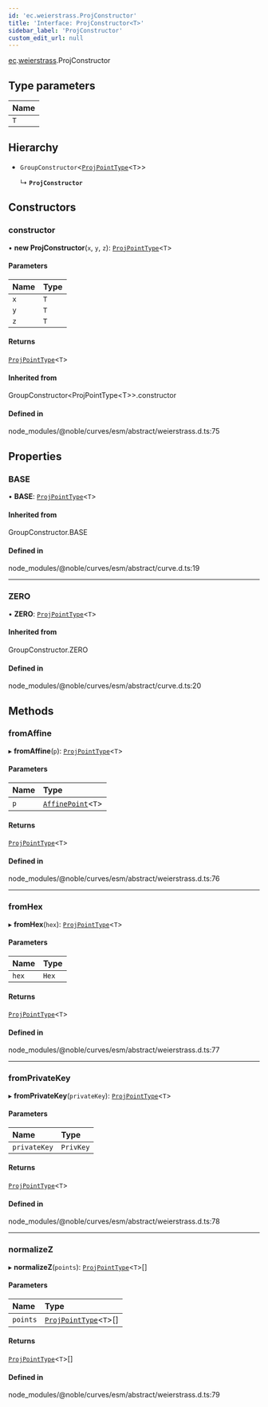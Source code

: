 ```yaml
---
id: 'ec.weierstrass.ProjConstructor'
title: 'Interface: ProjConstructor<T>'
sidebar_label: 'ProjConstructor'
custom_edit_url: null
---
```


[ec](../namespaces/ec.md).[weierstrass](../namespaces/ec.weierstrass.md).ProjConstructor

## Type parameters

| Name |
| :--- |
| `T`  |

## Hierarchy

- `GroupConstructor`\<[`ProjPointType`](ec.weierstrass.ProjPointType.md)\<`T`\>\>

  ↳ **`ProjConstructor`**

## Constructors

### constructor

• **new ProjConstructor**(`x`, `y`, `z`): [`ProjPointType`](ec.weierstrass.ProjPointType.md)\<`T`\>

#### Parameters

| Name | Type |
| :--- | :--- |
| `x`  | `T`  |
| `y`  | `T`  |
| `z`  | `T`  |

#### Returns

[`ProjPointType`](ec.weierstrass.ProjPointType.md)\<`T`\>

#### Inherited from

GroupConstructor\<ProjPointType\<T\>\>.constructor

#### Defined in

node_modules/@noble/curves/esm/abstract/weierstrass.d.ts:75

## Properties

### BASE

• **BASE**: [`ProjPointType`](ec.weierstrass.ProjPointType.md)\<`T`\>

#### Inherited from

GroupConstructor.BASE

#### Defined in

node_modules/@noble/curves/esm/abstract/curve.d.ts:19

---

### ZERO

• **ZERO**: [`ProjPointType`](ec.weierstrass.ProjPointType.md)\<`T`\>

#### Inherited from

GroupConstructor.ZERO

#### Defined in

node_modules/@noble/curves/esm/abstract/curve.d.ts:20

## Methods

### fromAffine

▸ **fromAffine**(`p`): [`ProjPointType`](ec.weierstrass.ProjPointType.md)\<`T`\>

#### Parameters

| Name | Type                                                                |
| :--- | :------------------------------------------------------------------ |
| `p`  | [`AffinePoint`](../namespaces/ec.weierstrass.md#affinepoint)\<`T`\> |

#### Returns

[`ProjPointType`](ec.weierstrass.ProjPointType.md)\<`T`\>

#### Defined in

node_modules/@noble/curves/esm/abstract/weierstrass.d.ts:76

---

### fromHex

▸ **fromHex**(`hex`): [`ProjPointType`](ec.weierstrass.ProjPointType.md)\<`T`\>

#### Parameters

| Name  | Type  |
| :---- | :---- |
| `hex` | `Hex` |

#### Returns

[`ProjPointType`](ec.weierstrass.ProjPointType.md)\<`T`\>

#### Defined in

node_modules/@noble/curves/esm/abstract/weierstrass.d.ts:77

---

### fromPrivateKey

▸ **fromPrivateKey**(`privateKey`): [`ProjPointType`](ec.weierstrass.ProjPointType.md)\<`T`\>

#### Parameters

| Name         | Type      |
| :----------- | :-------- |
| `privateKey` | `PrivKey` |

#### Returns

[`ProjPointType`](ec.weierstrass.ProjPointType.md)\<`T`\>

#### Defined in

node_modules/@noble/curves/esm/abstract/weierstrass.d.ts:78

---

### normalizeZ

▸ **normalizeZ**(`points`): [`ProjPointType`](ec.weierstrass.ProjPointType.md)\<`T`\>[]

#### Parameters

| Name     | Type                                                        |
| :------- | :---------------------------------------------------------- |
| `points` | [`ProjPointType`](ec.weierstrass.ProjPointType.md)\<`T`\>[] |

#### Returns

[`ProjPointType`](ec.weierstrass.ProjPointType.md)\<`T`\>[]

#### Defined in

node_modules/@noble/curves/esm/abstract/weierstrass.d.ts:79
